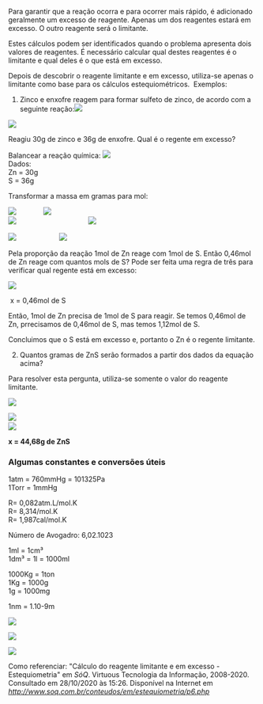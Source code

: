 Para garantir que a reação ocorra e para ocorrer mais rápido, é adicionado geralmente um excesso de reagente. Apenas um dos reagentes estará em excesso. O outro reagente será o limitante.

Estes cálculos podem ser identificados quando o problema apresenta dois valores de reagentes. É necessário calcular qual destes reagentes é o limitante e qual deles é o que está em excesso.

Depois de descobrir o reagente limitante e em excesso, utiliza-se apenas o limitante como base para os cálculos estequiométricos.  Exemplos:

1) Zinco e enxofre reagem para formar sulfeto de zinco, de acordo com a seguinte reação:![](https://www.soq.com.br/conteudos/em/estequiometria/index_clip_image008_0001.gif)

![](https://www.soq.com.br/conteudos/em/estequiometria/index_clip_image095.gif)

Reagiu 30g de zinco e 36g de enxofre. Qual é o regente em excesso?

Balancear a reação química: ![](https://www.soq.com.br/conteudos/em/estequiometria/index_clip_image097.gif)  
Dados:  
Zn = 30g  
S = 36g

Transformar a massa em gramas para mol:

![](https://www.soq.com.br/conteudos/em/estequiometria/index_clip_image099.gif)              ![](https://www.soq.com.br/conteudos/em/estequiometria/index_clip_image101.gif)  
![](https://www.soq.com.br/conteudos/em/estequiometria/index_clip_image103.gif)                                     ![](https://www.soq.com.br/conteudos/em/estequiometria/index_clip_image105.gif)          

![](https://www.soq.com.br/conteudos/em/estequiometria/index_clip_image107.gif)                      ![](https://www.soq.com.br/conteudos/em/estequiometria/index_clip_image109.gif)

Pela proporção da reação 1mol de Zn reage com 1mol de S. Então 0,46mol de Zn reage com quantos mols de S? Pode ser feita uma regra de três para verificar qual regente está em excesso:

![](https://www.soq.com.br/conteudos/em/estequiometria/index_clip_image111.gif)

 x = 0,46mol de S

Então, 1mol de Zn precisa de 1mol de S para reagir. Se temos 0,46mol de Zn, prrecisamos de 0,46mol de S, mas temos 1,12mol de S.

Concluimos que o S está em excesso e, portanto o Zn é o regente limitante.

2) Quantos gramas de ZnS serão formados a partir dos dados da equação acima?

Para resolver esta pergunta, utiliza-se somente o valor do reagente limitante.

![](https://www.soq.com.br/conteudos/em/estequiometria/index_clip_image113.gif)

![](https://www.soq.com.br/conteudos/em/estequiometria/index_clip_image115.gif)   
![](https://www.soq.com.br/conteudos/em/estequiometria/index_clip_image117.gif)

**x = 44,68g de ZnS**

### Algumas constantes e conversões úteis

1atm = 760mmHg = 101325Pa  
1Torr = 1mmHg

R= 0,082atm.L/mol.K  
R= 8,314/mol.K  
R= 1,987cal/mol.K

Número de Avogadro: 6,02.1023

1ml = 1cm³  
1dm³ = 1l = 1000ml

1000Kg = 1ton  
1Kg = 1000g  
1g = 1000mg

1nm = 1.10\-9m

[![](https://www.soq.com.br/figuras/anterior.jpg)](https://www.soq.com.br/conteudos/em/estequiometria/p5.php)

[![](https://www.soq.com.br/imagens/whats.png)](whatsapp://send?text=http://www.soq.com.br/conteudos/em/estequiometria/p6.php)

[![](https://www.soq.com.br/imagens/tweetar.png)](https://twitter.com/intent/tweet?url=http://www.soq.com.br/conteudos/em/estequiometria/p6.php&text=C%C3%A1lculo%20do%20reagente%20limitante%20e%20em%20excesso%20-%20Estequiometria)

Como referenciar: "Cálculo do reagente limitante e em excesso - Estequiometria" em _SóQ_. Virtuous Tecnologia da Informação, 2008-2020. Consultado em 28/10/2020 às 15:26. Disponível na Internet em _http://www.soq.com.br/conteudos/em/estequiometria/p6.php_